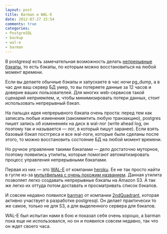 ```yaml
---
layout: post
title: Barman и WAL-E
date: 2012-07-27 15:54
comments: true
categories:
- PostgreSQL
- backup
- wal-e
- barman
---
```


В postgresql есть замечательная возможность делать [непрерывные бэкапы](http://www.postgresql.org/docs/9.1/interactive/continuous-archiving.html),
то есть бэкапы, по которым можно восстановиться на любой момент времени.

Если вы делаете обычные бэкапы и запускаете в час ночи pg_dump, а в час дня ваш сервер БД умер, то вы потеряете данные за
12 часов и доверие ваших пользователей. Для многих web-сервисов такой сценарий неприемлем, и, чтобы минимизировать потери
данных, стоит использовать непрерывный бэкап.

<!-- more -->

На пальцах идея непрерывного бэкапа очень проста: перед тем как записать любые изменения (закоммитить любую
транзакцию), postgres пишет запись об изменениях на диск в wal-лог (write ahead log, он поэтому так и называется — лог, в
который пишут заранее). Если взять базовый бэкап постгреса и все wal-логи, которые были сделаны после этого, то можно
восстановить состояние БД на любой момент времени.

Но ручное управление такими бэкапами — дело достаточно муторное, поэтому появились утилиты, которые помогают
автоматизировать процесс управления непрерывными бэкапами.

Первая из них — это [WAL-E](https://github.com/heroku/WAL-E/) от компании [heroku](http://www.heroku.com/). Ее не так просто найти в гугле из-за
[мультфильма с очень похожим названием](http://adisney.go.com/disneyvideos/animatedfilms/wall-e/). Данная утилита
позволяет легко создавать непрерывные бэкапы на Amazon S3. А так же легко их оттуда потом доставать и просматривать
список бэкапов.

И совсем недавно появился [barman](http://www.pgbarman.org/) от компании [2ndQuadrant](http://www.2ndquadrant.com/),
которая активно участвует в разработке postgresql. Он делает практически то же самое, только не для S3, а для
выделенного сервера для бэкапов.

WAL-E был испытан нами в бою и показал себя очень хорошо, а barman пока еще не использовался, но он и появился совсем
недавно, так что он ждет своего часа.
